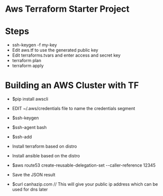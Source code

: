 # Aws Terraform Starter Project

# Steps
* ssh-keygen -f my-key
* Edit aws.tf to use the generated public key
* Edit terraforms.tvars and enter access and secret key
* terraform plan
* terraform apply 

# Building an AWS Cluster with TF
* $pip install awscli

* EDIT ~/.aws/credentials file to name the credentials segment
* $ssh-keygen
* $ssh-agent bash
* $ssh-add <path to key>
  
* Install terraform  based on distro
* Install ansible based on the distro

* $aws route53 create-reusable-delegation-set --caller-reference 12345
* Save the JSON result
* $curl canhazip.com  // This will give your public ip address which can be used for dns later

